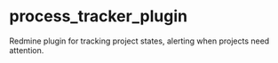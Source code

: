 # process_tracker_plugin
Redmine plugin for tracking project states, alerting when projects need attention.
